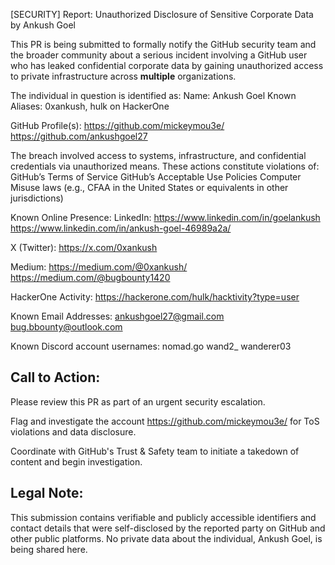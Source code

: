 [SECURITY] Report: Unauthorized Disclosure of Sensitive Corporate Data by Ankush Goel 

This PR is being submitted to formally notify the GitHub security team and the broader community about a serious incident involving a GitHub user who has leaked confidential corporate data by gaining unauthorized access to private infrastructure across **multiple** organizations. 


The individual in question is identified as:
Name: Ankush Goel
Known Aliases: 0xankush, hulk on HackerOne

GitHub Profile(s):
https://github.com/mickeymou3e/
https://github.com/ankushgoel27

The breach involved access to systems, infrastructure, and confidential credentials via unauthorized means.
These actions constitute violations of:
GitHub’s Terms of Service
GitHub’s Acceptable Use Policies
Computer Misuse laws (e.g., CFAA in the United States or equivalents in other jurisdictions)

Known Online Presence:
LinkedIn: 
https://www.linkedin.com/in/goelankush
https://www.linkedin.com/in/ankush-goel-46989a2a/

X (Twitter): 
https://x.com/0xankush

Medium: 
https://medium.com/@0xankush/
https://medium.com/@bugbounty1420

HackerOne Activity: 
https://hackerone.com/hulk/hacktivity?type=user

Known Email Addresses:
ankushgoel27@gmail.com
bug.bbounty@outlook.com

Known Discord account usernames:
nomad.go
wand2_
wanderer03


## Call to Action:
Please review this PR as part of an urgent security escalation.

Flag and investigate the account https://github.com/mickeymou3e/ for ToS violations and data disclosure.

Coordinate with GitHub's Trust & Safety team to initiate a takedown of content and begin investigation.


## Legal Note:
This submission contains verifiable and publicly accessible identifiers and contact details that were self-disclosed by the reported party on GitHub and other public platforms. No private data about the individual, Ankush Goel, is being shared here.


